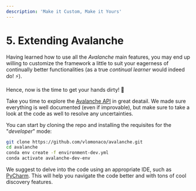 ```yaml
---
description: 'Make it Custom, Make it Yours'
---
```


# 5. Extending Avalanche

Having learned how to use all the _Avalanche_ main features, you may end up willing to customize the framework a little to suit your eagerness of continually better functionalities \(as a true _continual learner_ would indeed do! ⚡\).

Hence, now is the time to get your hands dirty! 🙌 

Take you time to explore the [Avalanche API](https://vlomonaco.github.io/avalanche) in great deatail. We made sure everything is well documented \(even if improvable\), but make sure to take a look at the code as well to resolve any uncertainties.

You can start by cloning the repo and installing the requisites for the "_developer_" mode:

```bash
git clone https://github.com/vlomonaco/avalanche.git
cd avalanche
conda env create -f environment-dev.yml
conda activate avalanche-dev-env
```

We suggest to delve into the code using an appropriate IDE, such as [PyCharm](https://www.jetbrains.com/pycharm/). This will help you navigate the code better and with tons of cool discovery features. 

